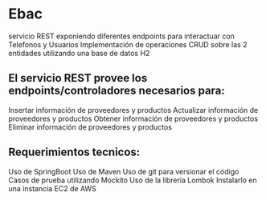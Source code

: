 # Ebac
servicio REST exponiendo diferentes endpoints para interactuar con Telefonos y Usuarios
Implementación de operaciones CRUD sobre las 2 entidades utilizando una base de datos H2
## El servicio REST provee los endpoints/controladores necesarios para:

Insertar información de proveedores y productos 
Actualizar información de proveedores y productos 
Obtener información de proveedores y productos 
Eliminar información de proveedores y productos

## Requerimientos tecnicos:
Uso de SpringBoot 
Uso de Maven 
Uso de git para versionar el código
Casos de prueba utilizando Mockito 
Uso de la librería Lombok 
Instalarlo en una instancia EC2 de AWS
